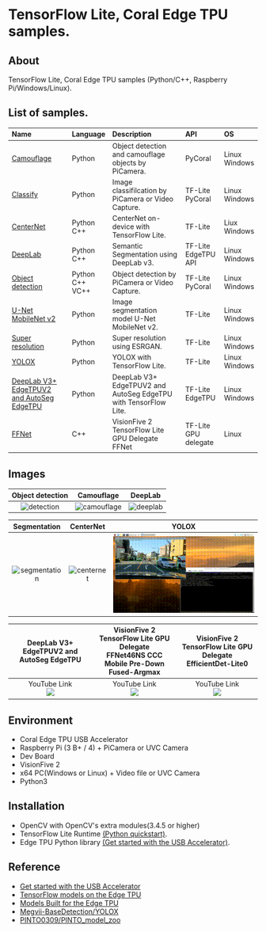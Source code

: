 # TensorFlow Lite, Coral Edge TPU samples.

## About
TensorFlow Lite, Coral Edge TPU samples (Python/C++, Raspberry Pi/Windows/Linux).

## List of samples.

| Name | Language | Description | API | OS |
|:---|:---|:---|:---|:---|
|[Camouflage](camouflage)| Python | Object detection and camouflage objects by PiCamera. | PyCoral | Linux<br>Windows |
|[Classify](classify) | Python | Image classifilcation by PiCamera or Video Capture.| TF-Lite<br>PyCoral | Linux<br>Windows |
|[CenterNet](centernet)|Python<br>C++|CenterNet on-device with TensorFlow Lite.|TF-Lite|Liux<br>Windows|
| [DeepLab](deeplab) | Python<br>C++ | Semantic Segmentation using DeepLab v3. | TF-Lite<BR>EdgeTPU API | Linux<br>Windows |
| [Object detection](detection) | Python<br>C++<br>VC++ | Object detection by PiCamera or Video Capture. | TF-Lite<br>PyCoral | Linux<br>Windows |
| [U-Net MobileNet v2](segmentation) | Python | Image segmentation model U-Net MobileNet v2. | TF-Lite | Linux<br>Windows 
| [Super resolution](super_resolution) | Python | Super resolution using ESRGAN. | TF-Lite | Linux<br>Windows |
| [YOLOX](yolox/python) | Python | YOLOX with TensorFlow Lite. | TF-Lite | Linux<br>Windows |
| [DeepLab V3+ EdgeTPUV2 and AutoSeg EdgeTPU](deeplab_edgetpu2) | Python | DeepLab V3+ EdgeTPUV2 and AutoSeg EdgeTPU with TensorFlow Lite. | TF-Lite<br>EdgeTPU | Linux<br>Windows |
| [FFNet ](FFNet) | C++ | VisionFive 2 TensorFlow Lite GPU Delegate FFNet | TF-Lite<br>GPU delegate | Linux |


## Images

|Object detection|Camouflage|DeepLab|
|:--:|:--:|:--:|
|![detection](detection/g3doc/img/output.gif)|![camouflage](camouflage/g3doc/img/output.gif)|![deeplab](deeplab/g3doc/img/output.gif)|


|Segmentation|CenterNet|YOLOX|
|:--:|:--:|:--:|
|![segmentation](segmentation/g3doc/segmentation.gif)|![centernet](centernet/g3doc/img/centernet.gif)|![yolox](yolox/g3doc/yolox.gif)|


|DeepLab V3+ EdgeTPUV2 and AutoSeg EdgeTPU| VisionFive 2 TensorFlow Lite GPU Delegate<br>FFNet46NS CCC Mobile Pre-Down Fused-Argmax | VisionFive 2 TensorFlow Lite GPU Delegate<br>EfficientDet-Lite0 |
|:--:|:--:|:--:|
|YouTube Link<br>[![](https://img.youtube.com/vi/-F9R51vFOS8/mqdefault.jpg)](https://www.youtube.com/watch?v=-F9R51vFOS8)|YouTube Link<br>[![](https://img.youtube.com/vi/QDNdEaW8Z8U/mqdefault.jpg)](https://www.youtube.com/watch?v=QDNdEaW8Z8U)|YouTube Link<br>[![](https://img.youtube.com/vi/1SAccRvKuFM/mqdefault.jpg)](https://www.youtube.com/watch?v=1SAccRvKuFM)|

## Environment
- Coral Edge TPU USB Accelerator
- Raspberry Pi (3 B+ / 4) + PiCamera or UVC Camera
- Dev Board
- VisionFive 2
- x64 PC(Windows or Linux) + Video file or UVC Camera
- Python3

## Installation
- OpenCV with OpenCV's extra modules(3.4.5 or higher)
- TensorFlow Lite Runtime [(Python quickstart)](https://www.tensorflow.org/lite/guide/python).
- Edge TPU Python library [(Get started with the USB Accelerator)](https://coral.withgoogle.com/tutorials/accelerator/).

## Reference
- [Get started with the USB Accelerator](https://coral.withgoogle.com/tutorials/accelerator/)
- [TensorFlow models on the Edge TPU](https://coral.withgoogle.com/tutorials/edgetpu-models-intro/#model-requirements)
- [Models Built for the Edge TPU](https://coral.withgoogle.com/models/)
- [Megvii-BaseDetection/YOLOX](https://github.com/Megvii-BaseDetection/YOLOX)
- [PINTO0309/PINTO_model_zoo](https://github.com/PINTO0309/PINTO_model_zoo)

